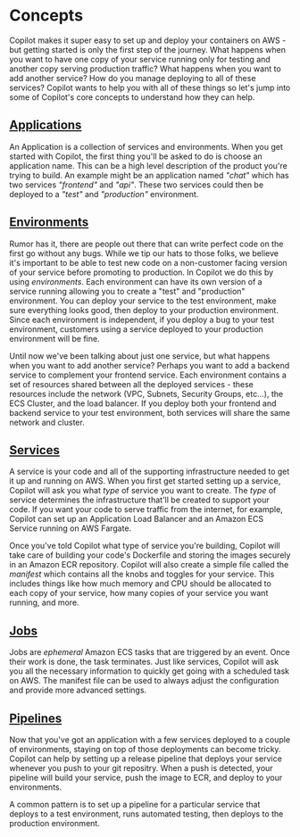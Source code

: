 # Concepts
Copilot makes it super easy to set up and deploy your containers on AWS - but getting started is only the first step of the journey. What happens when you want to have one copy of your service running only for testing and another copy serving production traffic? What happens when you want to add another service? How do you manage deploying to all of these services? Copilot wants to help you with all of these things so let's jump into some of Copilot's core concepts to understand how they can help.

## [Applications](./applications.md)

An Application is a collection of services and environments. When you get started with Copilot, the first thing you'll be asked to do is choose an application name. This can be a high level description of the product you're trying to build. An example might be an application named _"chat"_ which has two services _"frontend"_ and _"api"_. These two services could then be deployed to a _"test"_ and _"production"_ environment.

## [Environments](./environments.md)

Rumor has it, there are people out there that can write perfect code on the first go without any bugs. While we tip our hats to those folks, we believe it's important to be able to test new code on a non-customer facing version of your service before promoting to production. In Copilot we do this by using _environments_. Each environment can have its own version of a service running allowing you to create a "test" and "production" environment. You can deploy your service to the test environment, make sure everything looks good, then deploy to your production environment. Since each environment is independent, if you deploy a bug to your test environment, customers using a service deployed to your production environment will be fine.

Until now we've been talking about just one service, but what happens when you want to add another service? Perhaps you want to add a backend service to complement your frontend service. Each environment contains a set of resources shared between all the deployed services - these resources include the network (VPC, Subnets, Security Groups, etc...), the ECS Cluster, and the load balancer. If you deploy both your frontend and backend service to your test environment, both services will share the same network and cluster.

## [Services](./services.md)

A service is your code and all of the supporting infrastructure needed to get it up and running on AWS. When you first get started setting up a service, Copilot will ask you what _type_ of service you want to create. The _type_ of service determines the infrastructure that'll be created to support your code. If you want your code to serve traffic from the internet, for example, Copilot can set up an Application Load Balancer and an Amazon ECS Service running on AWS Fargate.

Once you've told Copilot what type of service you're building, Copilot will take care of building your code's Dockerfile and storing the images securely in an Amazon ECR repository. Copilot will also create a simple file called the _manifest_ which contains all the knobs and toggles for your service. This includes things like how much memory and CPU should be allocated to each copy of your service, how many copies of your service you want running, and more.

## [Jobs](./jobs.md)

Jobs are _ephemeral_ Amazon ECS tasks that are triggered by an event. Once their work is done, the task terminates. Just like services, Copilot will ask you all the necessary information 
to quickly get going with a scheduled task on AWS. The manifest file can be used to always adjust the configuration and provide more advanced settings. 

## [Pipelines](./pipelines.md)

Now that you've got an application with a few services deployed to a couple of environments, staying on top of those deployments can become tricky. Copilot can help by setting up a release pipeline that deploys your service whenever you push to your git repositry. When a push is detected, your pipeline will build your service, push the image to ECR, and deploy to your environments.

A common pattern is to set up a pipeline for a particular service that deploys to a test environment, runs automated testing, then deploys to the production environment.

